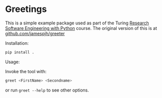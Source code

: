 
Greetings
==========

This is a simple example package used as part of the Turing
[Research Software Engineering with Python](https://alan-turing-institute.github.io/rse-course) course. The original version of this is at [github.com/jamespjh/greeter](https://github.com/jamespjh/greeter)

Installation:

```bash
pip install .
```

Usage:

Invoke the tool with:

```bash
greet <FirstName> <Secondname>
```

or run `greet --help` to see other options.
